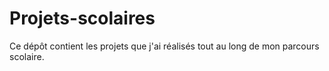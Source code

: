 # Projets-scolaires
Ce dépôt contient les projets que j'ai réalisés tout au long de mon parcours scolaire.
